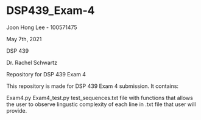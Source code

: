 # DSP439_Exam-4

Joon Hong Lee - 100571475

May 7th, 2021

DSP 439

Dr. Rachel Schwartz

Repository for DSP 439 Exam 4

This repository is made for DSP 439 Exam 4 submission. It contains:

Exam4.py
Exam4_test.py
test_sequences.txt
file with functions that allows the user to observe lingustic complexity of each line in .txt file that user will provide. 
